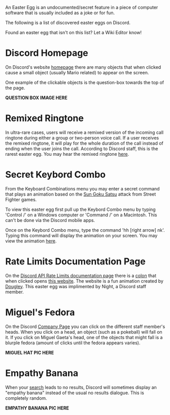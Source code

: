 <!-- TITLE: Discord Easter Eggs -->
<!-- SUBTITLE: List of discovered Discord Easter Eggs -->

An Easter Egg is an undocumented/secret feature in a piece of computer software that is usually included as a joke or for fun.

The following is a list of discovered easter eggs on Discord. 

Found an easter egg that isn't on this list? Let a Wiki Editor know! 

# Discord Homepage
On Discord's website [homepage](https://discordapp.com) there are many objects that when clicked cause a small object (usually Mario related) to appear on the screen.

One example of the clickable objects is the question-box towards the top of the page.

**QUESTION BOX IMAGE HERE**

# Remixed Ringtone
In ultra-rare cases, users will receive a remixed version of the incoming call ringtone during either a group or two-person voice call. If a user receives the remixed ringtone, it will play for the whole duration of the call instead of ending when the user joins the call. According to Discord staff, this is the rarest easter egg. You may hear the remixed ringtone [here](https://canary.discordapp.com/assets/b9411af07f154a6fef543e7e442e4da9.mp3).

# Secret Keybord Combo
From the Keyboard Combinations menu you may enter a secret command that plays an animation based on the [Sun Goku Satsu](
http://streetfighter.wikia.com/wiki/Shun_Goku_Satsu) attack from Street Fighter games.

To view this easter egg first pull up the Keybord Combo menu by typing 'Control /' on a Windows computer or 'Command /' on a Macintosh. This can't be done via the Discord mobile apps. 

Once on the Keybord Combo menu, type the command 'hh [right arrow] nk'. Typing this command will display the animation on your screen. You may view the animation [here](http://i.imgur.com/yV4M1jh.gif).

# Rate Limits Documentation Page
On the [Discord API Rate Limits documentation page](https://discordapp.com/developers/docs/topics/rate-limits) there is a [colon](http://i.imgur.com/BkLamTK.png) that when clicked opens [this website](http://takeb1nzyto.space). The website is a fun animation created by [Dougley](http://dougleyownsthisdomain.takeb1nzyto.space/). This easter egg was implimented by Night, a Discord staff member.

# Miguel's Fedora
On the Discord [Company Page](https://discordapp.com/company) you can click on the different staff member's heads. When you click on a head, an object (such as a pokeball) will fall on it. If you click on Miguel Gaeta's head, one of the objects that might fall is a blurple fedora (amount of clicks until the fedora appears varies). 

**MIGUEL HAT PIC HERE**

# Empathy Banana
When your [search](/search) leads to no results, Discord will sometimes display an "empathy banana" instead of the usual no results dialogue. This is completely random.

**EMPATHY BANANA PIC HERE**
